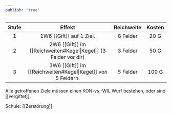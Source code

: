 ```yaml
---
publish: "true"
---
```



| **Stufe** |                           **Effekt**                            | **Reichweite** | **Kosten** |
| :-------: | :-------------------------------------------------------------: | :------------: | :--------: |
|     1     |                    1W6 [[Gift]] auf 1 Ziel.                     |    8 Felder    |    20 G    |
|     2     | 2W6 [[Gift]] im [[Reichweiten#Kegel\|Kegel]] (3 Felder vor dir) |    3 Felder    |    50 G    |
|     3     |   3W6 [[Gift]] im [[Reichweiten#Kegel\|Kegel]] von 5 Feldern.   |    5 Felder    |   100 G    |
Alle getroffenen Ziele müssen einen KON-vs.-WIL Wurf bestehen, oder sind [[vergiftet]]. 

Schule: [[Zerstörung]]
